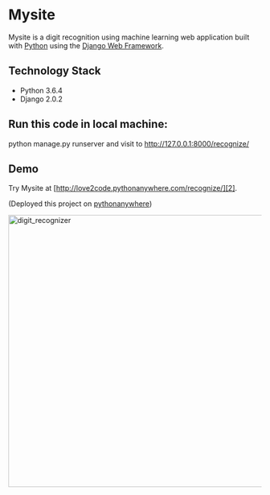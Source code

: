 # Mysite

Mysite is a digit recognition using machine learning web application built with [Python][0] using the [Django Web Framework][1].

## Technology Stack

- Python 3.6.4
- Django 2.0.2

## Run this code in local machine:
python manage.py runserver and visit to http://127.0.0.1:8000/recognize/


## Demo 

Try Mysite at [http://love2code.pythonanywhere.com/recognize/][2].

(Deployed this project on [pythonanywhere][3])

[0]: https://www.python.org/
[1]: https://www.djangoproject.com/
[2]: http://love2code.pythonanywhere.com/recognize/
[3]: http://love2code.pythonanywhere.com/

<img width="541" alt="digit_recognizer" src="https://user-images.githubusercontent.com/17668203/38405144-032f4812-398c-11e8-9ef8-372fe5c1d5bf.png">

